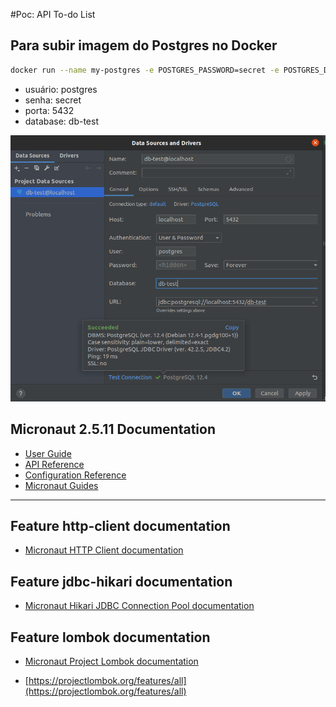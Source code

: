 #Poc: API To-do List

## Para subir imagem do Postgres no Docker
```sh
docker run --name my-postgres -e POSTGRES_PASSWORD=secret -e POSTGRES_DB=db-test -p 5432:5432 -d postgres:12.4
```

- usuário: postgres
- senha: secret
- porta: 5432
- database: db-test

![alt text](src/main/resources/docs/config-db-local-postgres.png)





















## Micronaut 2.5.11 Documentation

- [User Guide](https://docs.micronaut.io/2.5.11/guide/index.html)
- [API Reference](https://docs.micronaut.io/2.5.11/api/index.html)
- [Configuration Reference](https://docs.micronaut.io/2.5.11/guide/configurationreference.html)
- [Micronaut Guides](https://guides.micronaut.io/index.html)
---

## Feature http-client documentation

- [Micronaut HTTP Client documentation](https://docs.micronaut.io/latest/guide/index.html#httpClient)

## Feature jdbc-hikari documentation

- [Micronaut Hikari JDBC Connection Pool documentation](https://micronaut-projects.github.io/micronaut-sql/latest/guide/index.html#jdbc)

## Feature lombok documentation

- [Micronaut Project Lombok documentation](https://docs.micronaut.io/latest/guide/index.html#lombok)

- [https://projectlombok.org/features/all](https://projectlombok.org/features/all)

